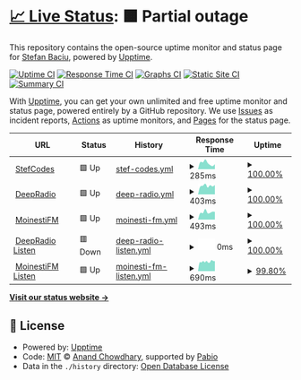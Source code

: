 # [📈 Live Status](https://status.stefcodes.co.uk): <!--live status--> **🟧 Partial outage**

This repository contains the open-source uptime monitor and status page for [Stefan Baciu](https://stefcodes.co.uk), powered by [Upptime](https://github.com/upptime/upptime).

[![Uptime CI](https://github.com/StefCoders/status/workflows/Uptime%20CI/badge.svg)](https://github.com/StefCoders/status/actions?query=workflow%3A%22Uptime+CI%22)
[![Response Time CI](https://github.com/StefCoders/status/workflows/Response%20Time%20CI/badge.svg)](https://github.com/StefCoders/status/actions?query=workflow%3A%22Response+Time+CI%22)
[![Graphs CI](https://github.com/StefCoders/status/workflows/Graphs%20CI/badge.svg)](https://github.com/StefCoders/status/actions?query=workflow%3A%22Graphs+CI%22)
[![Static Site CI](https://github.com/StefCoders/status/workflows/Static%20Site%20CI/badge.svg)](https://github.com/StefCoders/status/actions?query=workflow%3A%22Static+Site+CI%22)
[![Summary CI](https://github.com/StefCoders/status/workflows/Summary%20CI/badge.svg)](https://github.com/StefCoders/status/actions?query=workflow%3A%22Summary+CI%22)

With [Upptime](https://upptime.js.org), you can get your own unlimited and free uptime monitor and status page, powered entirely by a GitHub repository. We use [Issues](https://github.com/StefCoders/status/issues) as incident reports, [Actions](https://github.com/StefCoders/status/actions) as uptime monitors, and [Pages](https://status.stefcodes.co.uk) for the status page.

<!--start: status pages-->
<!-- This summary is generated by Upptime (https://github.com/upptime/upptime) -->
<!-- Do not edit this manually, your changes will be overwritten -->
<!-- prettier-ignore -->
| URL | Status | History | Response Time | Uptime |
| --- | ------ | ------- | ------------- | ------ |
| <img alt="" src="https://icons.duckduckgo.com/ip3/stefcodes.co.uk.ico" height="13"> [StefCodes](https://stefcodes.co.uk) | 🟩 Up | [stef-codes.yml](https://github.com/StefCoders/status/commits/HEAD/history/stef-codes.yml) | <details><summary><img alt="Response time graph" src="./graphs/stef-codes/response-time-week.png" height="20"> 285ms</summary><br><a href="https://status.stefcodes.co.uk/history/stef-codes"><img alt="Response time 313" src="https://img.shields.io/endpoint?url=https%3A%2F%2Fraw.githubusercontent.com%2FStefCoders%2Fstatus%2FHEAD%2Fapi%2Fstef-codes%2Fresponse-time.json"></a><br><a href="https://status.stefcodes.co.uk/history/stef-codes"><img alt="24-hour response time 178" src="https://img.shields.io/endpoint?url=https%3A%2F%2Fraw.githubusercontent.com%2FStefCoders%2Fstatus%2FHEAD%2Fapi%2Fstef-codes%2Fresponse-time-day.json"></a><br><a href="https://status.stefcodes.co.uk/history/stef-codes"><img alt="7-day response time 285" src="https://img.shields.io/endpoint?url=https%3A%2F%2Fraw.githubusercontent.com%2FStefCoders%2Fstatus%2FHEAD%2Fapi%2Fstef-codes%2Fresponse-time-week.json"></a><br><a href="https://status.stefcodes.co.uk/history/stef-codes"><img alt="30-day response time 313" src="https://img.shields.io/endpoint?url=https%3A%2F%2Fraw.githubusercontent.com%2FStefCoders%2Fstatus%2FHEAD%2Fapi%2Fstef-codes%2Fresponse-time-month.json"></a><br><a href="https://status.stefcodes.co.uk/history/stef-codes"><img alt="1-year response time 313" src="https://img.shields.io/endpoint?url=https%3A%2F%2Fraw.githubusercontent.com%2FStefCoders%2Fstatus%2FHEAD%2Fapi%2Fstef-codes%2Fresponse-time-year.json"></a></details> | <details><summary><a href="https://status.stefcodes.co.uk/history/stef-codes">100.00%</a></summary><a href="https://status.stefcodes.co.uk/history/stef-codes"><img alt="All-time uptime 100.00%" src="https://img.shields.io/endpoint?url=https%3A%2F%2Fraw.githubusercontent.com%2FStefCoders%2Fstatus%2FHEAD%2Fapi%2Fstef-codes%2Fuptime.json"></a><br><a href="https://status.stefcodes.co.uk/history/stef-codes"><img alt="24-hour uptime 100.00%" src="https://img.shields.io/endpoint?url=https%3A%2F%2Fraw.githubusercontent.com%2FStefCoders%2Fstatus%2FHEAD%2Fapi%2Fstef-codes%2Fuptime-day.json"></a><br><a href="https://status.stefcodes.co.uk/history/stef-codes"><img alt="7-day uptime 100.00%" src="https://img.shields.io/endpoint?url=https%3A%2F%2Fraw.githubusercontent.com%2FStefCoders%2Fstatus%2FHEAD%2Fapi%2Fstef-codes%2Fuptime-week.json"></a><br><a href="https://status.stefcodes.co.uk/history/stef-codes"><img alt="30-day uptime 100.00%" src="https://img.shields.io/endpoint?url=https%3A%2F%2Fraw.githubusercontent.com%2FStefCoders%2Fstatus%2FHEAD%2Fapi%2Fstef-codes%2Fuptime-month.json"></a><br><a href="https://status.stefcodes.co.uk/history/stef-codes"><img alt="1-year uptime 100.00%" src="https://img.shields.io/endpoint?url=https%3A%2F%2Fraw.githubusercontent.com%2FStefCoders%2Fstatus%2FHEAD%2Fapi%2Fstef-codes%2Fuptime-year.json"></a></details>
| <img alt="" src="https://icons.duckduckgo.com/ip3/deepradio.co.uk.ico" height="13"> [DeepRadio](https://deepradio.co.uk) | 🟩 Up | [deep-radio.yml](https://github.com/StefCoders/status/commits/HEAD/history/deep-radio.yml) | <details><summary><img alt="Response time graph" src="./graphs/deep-radio/response-time-week.png" height="20"> 403ms</summary><br><a href="https://status.stefcodes.co.uk/history/deep-radio"><img alt="Response time 397" src="https://img.shields.io/endpoint?url=https%3A%2F%2Fraw.githubusercontent.com%2FStefCoders%2Fstatus%2FHEAD%2Fapi%2Fdeep-radio%2Fresponse-time.json"></a><br><a href="https://status.stefcodes.co.uk/history/deep-radio"><img alt="24-hour response time 512" src="https://img.shields.io/endpoint?url=https%3A%2F%2Fraw.githubusercontent.com%2FStefCoders%2Fstatus%2FHEAD%2Fapi%2Fdeep-radio%2Fresponse-time-day.json"></a><br><a href="https://status.stefcodes.co.uk/history/deep-radio"><img alt="7-day response time 403" src="https://img.shields.io/endpoint?url=https%3A%2F%2Fraw.githubusercontent.com%2FStefCoders%2Fstatus%2FHEAD%2Fapi%2Fdeep-radio%2Fresponse-time-week.json"></a><br><a href="https://status.stefcodes.co.uk/history/deep-radio"><img alt="30-day response time 397" src="https://img.shields.io/endpoint?url=https%3A%2F%2Fraw.githubusercontent.com%2FStefCoders%2Fstatus%2FHEAD%2Fapi%2Fdeep-radio%2Fresponse-time-month.json"></a><br><a href="https://status.stefcodes.co.uk/history/deep-radio"><img alt="1-year response time 397" src="https://img.shields.io/endpoint?url=https%3A%2F%2Fraw.githubusercontent.com%2FStefCoders%2Fstatus%2FHEAD%2Fapi%2Fdeep-radio%2Fresponse-time-year.json"></a></details> | <details><summary><a href="https://status.stefcodes.co.uk/history/deep-radio">100.00%</a></summary><a href="https://status.stefcodes.co.uk/history/deep-radio"><img alt="All-time uptime 100.00%" src="https://img.shields.io/endpoint?url=https%3A%2F%2Fraw.githubusercontent.com%2FStefCoders%2Fstatus%2FHEAD%2Fapi%2Fdeep-radio%2Fuptime.json"></a><br><a href="https://status.stefcodes.co.uk/history/deep-radio"><img alt="24-hour uptime 100.00%" src="https://img.shields.io/endpoint?url=https%3A%2F%2Fraw.githubusercontent.com%2FStefCoders%2Fstatus%2FHEAD%2Fapi%2Fdeep-radio%2Fuptime-day.json"></a><br><a href="https://status.stefcodes.co.uk/history/deep-radio"><img alt="7-day uptime 100.00%" src="https://img.shields.io/endpoint?url=https%3A%2F%2Fraw.githubusercontent.com%2FStefCoders%2Fstatus%2FHEAD%2Fapi%2Fdeep-radio%2Fuptime-week.json"></a><br><a href="https://status.stefcodes.co.uk/history/deep-radio"><img alt="30-day uptime 100.00%" src="https://img.shields.io/endpoint?url=https%3A%2F%2Fraw.githubusercontent.com%2FStefCoders%2Fstatus%2FHEAD%2Fapi%2Fdeep-radio%2Fuptime-month.json"></a><br><a href="https://status.stefcodes.co.uk/history/deep-radio"><img alt="1-year uptime 100.00%" src="https://img.shields.io/endpoint?url=https%3A%2F%2Fraw.githubusercontent.com%2FStefCoders%2Fstatus%2FHEAD%2Fapi%2Fdeep-radio%2Fuptime-year.json"></a></details>
| <img alt="" src="https://icons.duckduckgo.com/ip3/moinestifm.ro.ico" height="13"> [MoinestiFM](https://moinestifm.ro) | 🟩 Up | [moinesti-fm.yml](https://github.com/StefCoders/status/commits/HEAD/history/moinesti-fm.yml) | <details><summary><img alt="Response time graph" src="./graphs/moinesti-fm/response-time-week.png" height="20"> 493ms</summary><br><a href="https://status.stefcodes.co.uk/history/moinesti-fm"><img alt="Response time 486" src="https://img.shields.io/endpoint?url=https%3A%2F%2Fraw.githubusercontent.com%2FStefCoders%2Fstatus%2FHEAD%2Fapi%2Fmoinesti-fm%2Fresponse-time.json"></a><br><a href="https://status.stefcodes.co.uk/history/moinesti-fm"><img alt="24-hour response time 646" src="https://img.shields.io/endpoint?url=https%3A%2F%2Fraw.githubusercontent.com%2FStefCoders%2Fstatus%2FHEAD%2Fapi%2Fmoinesti-fm%2Fresponse-time-day.json"></a><br><a href="https://status.stefcodes.co.uk/history/moinesti-fm"><img alt="7-day response time 493" src="https://img.shields.io/endpoint?url=https%3A%2F%2Fraw.githubusercontent.com%2FStefCoders%2Fstatus%2FHEAD%2Fapi%2Fmoinesti-fm%2Fresponse-time-week.json"></a><br><a href="https://status.stefcodes.co.uk/history/moinesti-fm"><img alt="30-day response time 486" src="https://img.shields.io/endpoint?url=https%3A%2F%2Fraw.githubusercontent.com%2FStefCoders%2Fstatus%2FHEAD%2Fapi%2Fmoinesti-fm%2Fresponse-time-month.json"></a><br><a href="https://status.stefcodes.co.uk/history/moinesti-fm"><img alt="1-year response time 486" src="https://img.shields.io/endpoint?url=https%3A%2F%2Fraw.githubusercontent.com%2FStefCoders%2Fstatus%2FHEAD%2Fapi%2Fmoinesti-fm%2Fresponse-time-year.json"></a></details> | <details><summary><a href="https://status.stefcodes.co.uk/history/moinesti-fm">100.00%</a></summary><a href="https://status.stefcodes.co.uk/history/moinesti-fm"><img alt="All-time uptime 100.00%" src="https://img.shields.io/endpoint?url=https%3A%2F%2Fraw.githubusercontent.com%2FStefCoders%2Fstatus%2FHEAD%2Fapi%2Fmoinesti-fm%2Fuptime.json"></a><br><a href="https://status.stefcodes.co.uk/history/moinesti-fm"><img alt="24-hour uptime 100.00%" src="https://img.shields.io/endpoint?url=https%3A%2F%2Fraw.githubusercontent.com%2FStefCoders%2Fstatus%2FHEAD%2Fapi%2Fmoinesti-fm%2Fuptime-day.json"></a><br><a href="https://status.stefcodes.co.uk/history/moinesti-fm"><img alt="7-day uptime 100.00%" src="https://img.shields.io/endpoint?url=https%3A%2F%2Fraw.githubusercontent.com%2FStefCoders%2Fstatus%2FHEAD%2Fapi%2Fmoinesti-fm%2Fuptime-week.json"></a><br><a href="https://status.stefcodes.co.uk/history/moinesti-fm"><img alt="30-day uptime 100.00%" src="https://img.shields.io/endpoint?url=https%3A%2F%2Fraw.githubusercontent.com%2FStefCoders%2Fstatus%2FHEAD%2Fapi%2Fmoinesti-fm%2Fuptime-month.json"></a><br><a href="https://status.stefcodes.co.uk/history/moinesti-fm"><img alt="1-year uptime 100.00%" src="https://img.shields.io/endpoint?url=https%3A%2F%2Fraw.githubusercontent.com%2FStefCoders%2Fstatus%2FHEAD%2Fapi%2Fmoinesti-fm%2Fuptime-year.json"></a></details>
| <img alt="" src="https://icons.duckduckgo.com/ip3/listen.deepradio.co.uk.ico" height="13"> [DeepRadio Listen](https://listen.deepradio.co.uk) | 🟥 Down | [deep-radio-listen.yml](https://github.com/StefCoders/status/commits/HEAD/history/deep-radio-listen.yml) | <details><summary><img alt="Response time graph" src="./graphs/deep-radio-listen/response-time-week.png" height="20"> 0ms</summary><br><a href="https://status.stefcodes.co.uk/history/deep-radio-listen"><img alt="Response time 0" src="https://img.shields.io/endpoint?url=https%3A%2F%2Fraw.githubusercontent.com%2FStefCoders%2Fstatus%2FHEAD%2Fapi%2Fdeep-radio-listen%2Fresponse-time.json"></a><br><a href="https://status.stefcodes.co.uk/history/deep-radio-listen"><img alt="24-hour response time 0" src="https://img.shields.io/endpoint?url=https%3A%2F%2Fraw.githubusercontent.com%2FStefCoders%2Fstatus%2FHEAD%2Fapi%2Fdeep-radio-listen%2Fresponse-time-day.json"></a><br><a href="https://status.stefcodes.co.uk/history/deep-radio-listen"><img alt="7-day response time 0" src="https://img.shields.io/endpoint?url=https%3A%2F%2Fraw.githubusercontent.com%2FStefCoders%2Fstatus%2FHEAD%2Fapi%2Fdeep-radio-listen%2Fresponse-time-week.json"></a><br><a href="https://status.stefcodes.co.uk/history/deep-radio-listen"><img alt="30-day response time 0" src="https://img.shields.io/endpoint?url=https%3A%2F%2Fraw.githubusercontent.com%2FStefCoders%2Fstatus%2FHEAD%2Fapi%2Fdeep-radio-listen%2Fresponse-time-month.json"></a><br><a href="https://status.stefcodes.co.uk/history/deep-radio-listen"><img alt="1-year response time 0" src="https://img.shields.io/endpoint?url=https%3A%2F%2Fraw.githubusercontent.com%2FStefCoders%2Fstatus%2FHEAD%2Fapi%2Fdeep-radio-listen%2Fresponse-time-year.json"></a></details> | <details><summary><a href="https://status.stefcodes.co.uk/history/deep-radio-listen">100.00%</a></summary><a href="https://status.stefcodes.co.uk/history/deep-radio-listen"><img alt="All-time uptime 99.42%" src="https://img.shields.io/endpoint?url=https%3A%2F%2Fraw.githubusercontent.com%2FStefCoders%2Fstatus%2FHEAD%2Fapi%2Fdeep-radio-listen%2Fuptime.json"></a><br><a href="https://status.stefcodes.co.uk/history/deep-radio-listen"><img alt="24-hour uptime 100.00%" src="https://img.shields.io/endpoint?url=https%3A%2F%2Fraw.githubusercontent.com%2FStefCoders%2Fstatus%2FHEAD%2Fapi%2Fdeep-radio-listen%2Fuptime-day.json"></a><br><a href="https://status.stefcodes.co.uk/history/deep-radio-listen"><img alt="7-day uptime 100.00%" src="https://img.shields.io/endpoint?url=https%3A%2F%2Fraw.githubusercontent.com%2FStefCoders%2Fstatus%2FHEAD%2Fapi%2Fdeep-radio-listen%2Fuptime-week.json"></a><br><a href="https://status.stefcodes.co.uk/history/deep-radio-listen"><img alt="30-day uptime 99.42%" src="https://img.shields.io/endpoint?url=https%3A%2F%2Fraw.githubusercontent.com%2FStefCoders%2Fstatus%2FHEAD%2Fapi%2Fdeep-radio-listen%2Fuptime-month.json"></a><br><a href="https://status.stefcodes.co.uk/history/deep-radio-listen"><img alt="1-year uptime 99.42%" src="https://img.shields.io/endpoint?url=https%3A%2F%2Fraw.githubusercontent.com%2FStefCoders%2Fstatus%2FHEAD%2Fapi%2Fdeep-radio-listen%2Fuptime-year.json"></a></details>
| <img alt="" src="https://icons.duckduckgo.com/ip3/listen.moinestifm.ro.ico" height="13"> [MoinestiFM Listen](https://listen.moinestifm.ro) | 🟩 Up | [moinesti-fm-listen.yml](https://github.com/StefCoders/status/commits/HEAD/history/moinesti-fm-listen.yml) | <details><summary><img alt="Response time graph" src="./graphs/moinesti-fm-listen/response-time-week.png" height="20"> 690ms</summary><br><a href="https://status.stefcodes.co.uk/history/moinesti-fm-listen"><img alt="Response time 688" src="https://img.shields.io/endpoint?url=https%3A%2F%2Fraw.githubusercontent.com%2FStefCoders%2Fstatus%2FHEAD%2Fapi%2Fmoinesti-fm-listen%2Fresponse-time.json"></a><br><a href="https://status.stefcodes.co.uk/history/moinesti-fm-listen"><img alt="24-hour response time 855" src="https://img.shields.io/endpoint?url=https%3A%2F%2Fraw.githubusercontent.com%2FStefCoders%2Fstatus%2FHEAD%2Fapi%2Fmoinesti-fm-listen%2Fresponse-time-day.json"></a><br><a href="https://status.stefcodes.co.uk/history/moinesti-fm-listen"><img alt="7-day response time 690" src="https://img.shields.io/endpoint?url=https%3A%2F%2Fraw.githubusercontent.com%2FStefCoders%2Fstatus%2FHEAD%2Fapi%2Fmoinesti-fm-listen%2Fresponse-time-week.json"></a><br><a href="https://status.stefcodes.co.uk/history/moinesti-fm-listen"><img alt="30-day response time 688" src="https://img.shields.io/endpoint?url=https%3A%2F%2Fraw.githubusercontent.com%2FStefCoders%2Fstatus%2FHEAD%2Fapi%2Fmoinesti-fm-listen%2Fresponse-time-month.json"></a><br><a href="https://status.stefcodes.co.uk/history/moinesti-fm-listen"><img alt="1-year response time 688" src="https://img.shields.io/endpoint?url=https%3A%2F%2Fraw.githubusercontent.com%2FStefCoders%2Fstatus%2FHEAD%2Fapi%2Fmoinesti-fm-listen%2Fresponse-time-year.json"></a></details> | <details><summary><a href="https://status.stefcodes.co.uk/history/moinesti-fm-listen">99.80%</a></summary><a href="https://status.stefcodes.co.uk/history/moinesti-fm-listen"><img alt="All-time uptime 99.83%" src="https://img.shields.io/endpoint?url=https%3A%2F%2Fraw.githubusercontent.com%2FStefCoders%2Fstatus%2FHEAD%2Fapi%2Fmoinesti-fm-listen%2Fuptime.json"></a><br><a href="https://status.stefcodes.co.uk/history/moinesti-fm-listen"><img alt="24-hour uptime 100.00%" src="https://img.shields.io/endpoint?url=https%3A%2F%2Fraw.githubusercontent.com%2FStefCoders%2Fstatus%2FHEAD%2Fapi%2Fmoinesti-fm-listen%2Fuptime-day.json"></a><br><a href="https://status.stefcodes.co.uk/history/moinesti-fm-listen"><img alt="7-day uptime 99.80%" src="https://img.shields.io/endpoint?url=https%3A%2F%2Fraw.githubusercontent.com%2FStefCoders%2Fstatus%2FHEAD%2Fapi%2Fmoinesti-fm-listen%2Fuptime-week.json"></a><br><a href="https://status.stefcodes.co.uk/history/moinesti-fm-listen"><img alt="30-day uptime 99.83%" src="https://img.shields.io/endpoint?url=https%3A%2F%2Fraw.githubusercontent.com%2FStefCoders%2Fstatus%2FHEAD%2Fapi%2Fmoinesti-fm-listen%2Fuptime-month.json"></a><br><a href="https://status.stefcodes.co.uk/history/moinesti-fm-listen"><img alt="1-year uptime 99.83%" src="https://img.shields.io/endpoint?url=https%3A%2F%2Fraw.githubusercontent.com%2FStefCoders%2Fstatus%2FHEAD%2Fapi%2Fmoinesti-fm-listen%2Fuptime-year.json"></a></details>

<!--end: status pages-->

[**Visit our status website →**](https://status.stefcodes.co.uk)

## 📄 License

- Powered by: [Upptime](https://github.com/upptime/upptime)
- Code: [MIT](./LICENSE) © [Anand Chowdhary](https://anandchowdhary.com), supported by [Pabio](https://pabio.com)
- Data in the `./history` directory: [Open Database License](https://opendatacommons.org/licenses/odbl/1-0/)
